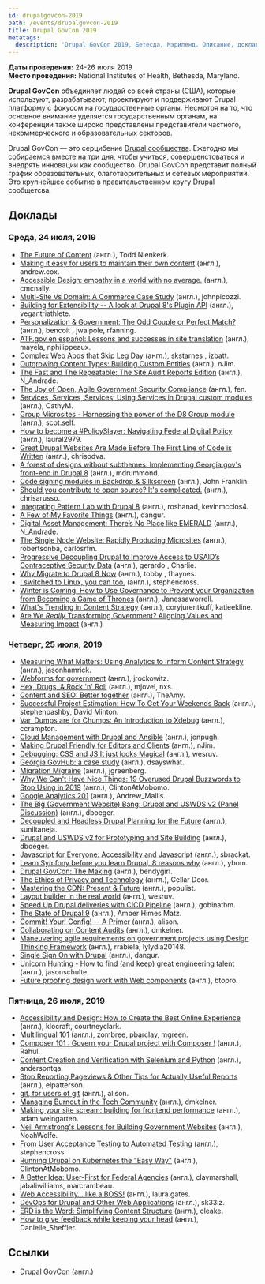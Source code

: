 ```yaml
---
id: drupalgovcon-2019
path: /events/drupalgovcon-2019
title: Drupal GovCon 2019
metatags:
  description: 'Drupal GovCon 2019, Бетесда, Мэриленд. Описание, доклады.'
---
```


**Даты проведения:** 24-26 июля 2019\
**Место проведения:** National Institutes of Health, Bethesda, Maryland.

**Drupal GovCon** объединяет людей со всей страны (США), которые используют, разрабатывают, проектируют и поддерживают Drupal платформу с фокусом на государственные органы. Несмотря на то, что основное внимание уделяется государственным органам, на конференции также широко представлены представители частного, некоммерческого и образовательных секторов.

Drupal GovCon — это серцибение [Drupal сообщества](../../community/community.md). Ежегодно мы собираемся вместе на три дня, чтобы учиться, совершенстоваться и внедрять инновации как сообщество. Drupal GovCon представит полный график образовательных, благотворительных и сетевых мероприятий. Это крупнейшее событие в правительственном кругу Drupal сообщетсва.

## Доклады

### Среда, 24 июля, 2019

- [The Future of Content](https://youtu.be/hNXMvGQCe4M) (англ.), Todd Nienkerk.
- [Making it easy for users to maintain their own content](https://youtu.be/LSO0vHCXmso) (англ.), andrew.cox.
- [Accessible Design: empathy in a world with no average.](https://youtu.be/B3kaipRENHg) (англ.), cmcnally.
- [Multi-Site Vs Domain: A Commerce Case Study](https://youtu.be/-TzQGR0sgD4) (англ.), johnpicozzi.
- [Building for Extensibility -- A look at Drupal 8's Plugin API](https://youtu.be/PyxyNtEKDqs) (англ.), vegantriathlete.
- [Personalization & Government: The Odd Couple or Perfect Match?](https://youtu.be/H0l0L1YEr9Y) (англ.), bencoit , jwalpole, rfanning.
- [ATF.gov en español: Lessons and successes in site translation](https://youtu.be/YOaWaWpsxWU) (англ.), mayela, nphilippeaux.
- [Complex Web Apps that Skip Leg Day](https://youtu.be/lM8TzZBlSKc) (англ.), skstarnes , izbatt.
- [Outgrowing Content Types: Building Custom Entities](https://youtu.be/XugULbrMYm4) (англ.), nJim.
- [The Fast and The Repeatable: The Site Audit Reports Edition](https://youtu.be/ClTJ7nPUMS4) (англ.), N_Andrade.
- [The Joy of Open, Agile Government Security Compliance](https://youtu.be/CZjF69C2sTs) (англ.), fen.
- [Services, Services, Services: Using Services in Drupal custom modules](https://youtu.be/agNlzn-iDbc) (англ.), CathyM.
- [Group Microsites - Harnessing the power of the D8 Group module](https://youtu.be/Ns4SUtyiYFs) (англ.), scot.self.
- [How to become a #PolicySlayer: Navigating Federal Digital Policy](https://youtu.be/g63qUhSq-kQ) (англ.), laural2979.
- [Great Drupal Websites Are Made Before The First Line of Code is Written](https://youtu.be/704rFR-xs7M) (англ.), chrisodva.
- [A forest of designs without subthemes: Implementing Georgia.gov's front-end in Drupal 8](https://youtu.be/sD8aMyhMWzY) (англ.), mdrummond.
- [Code signing modules in Backdrop & Silkscreen](https://youtu.be/jbLPoQyGl00) (англ.), John Franklin.
- [Should you contribute to open source? It's complicated.](https://youtu.be/HIV6u0rH8hg) (англ.), chrisarusso.
- [Integrating Pattern Lab with Drupal 8](https://youtu.be/HbXdORffSio) (англ.), roshanad, kevinmcclos4.
- [A Few of My Favorite Things](https://youtu.be/1IcAzdCwsmo) (англ.), dangur.
- [Digital Asset Management: There’s No Place like EMERALD](https://youtu.be/l6WDNZGeEso) (англ.), N_Andrade.
- [The Single Node Website: Rapidly Producing Microsites](https://youtu.be/1ZGbgwBEOZ4) (англ.), robertsonba, carlosrfm.
- [Progressive Decoupling Drupal to Improve Access to USAID’s Contraceptive Security Data](https://youtu.be/5cu0YrFuV1E) (англ.), gerardo , Charlie.
- [Why Migrate to Drupal 8 Now](https://youtu.be/_Bjv4TjpnPQ) (англ.), tobby , fhaynes.
- [I switched to Linux, you can too.](https://youtu.be/yB22zksq6RA) (англ.), stephencross.
- [Winter is Coming: How to Use Governance to Prevent your Organization from Becoming a Game of Thrones](https://youtu.be/xk-3vit2Hf4) (англ.), Janessaworrell.
- [What's Trending in Content Strategy](https://youtu.be/whH_1IsvCMM) (англ.), coryjurentkuff, katieekline.
- [Are We _Really_ Transforming Government? Aligning Values and Measuring Impact](https://youtu.be/Gjs1DovFxbc) (англ.)

### Четверг, 25 июля, 2019

- [Measuring What Matters: Using Analytics to Inform Content Strategy](https://youtu.be/wGUmlQFdXEc) (англ.), jasonhamrick.
- [Webforms for government](https://youtu.be/ra0DiIQfvQI) (англ.), jrockowitz.
- [Hex, Drugs, & Rock 'n' Roll](https://youtu.be/gEa8ZL9nSj0) (англ.), mjovel, nxs.
- [Content and SEO: Better together](https://youtu.be/iffGcxhys00) (англ.), TheAmy.
- [Successful Project Estimation: How To Get Your Weekends Back](https://youtu.be/V26cre771Lg) (англ.), stephenpashby, David Minton.
- [Var_Dumps are for Chumps: An Introduction to Xdebug](https://youtu.be/W_im3I_yH0A) (англ.), ccrampton.
- [Cloud Management with Drupal and Ansible](https://youtu.be/qj_qUtQ_gvE) (англ.), jonpugh.
- [Making Drupal Friendly for Editors and Clients](https://youtu.be/1YmxISpK4Sg) (англ.), nJim.
- [Debugging: CSS and JS It just looks Magical](https://youtu.be/GcGc0l_sTOQ) (англ.), wesruv.
- [Georgia GovHub: a case study](https://youtu.be/0wCjBhCurBo) (англ.), dsayswhat.
- [Migration Migraine](https://youtu.be/jmV50a6LCsU) (англ.), jgreenberg.
- [Why We Can't Have Nice Things: 19 Overused Drupal Buzzwords to Stop Using in 2019](https://youtu.be/fX_faQojSnE) (англ.), ClintonAtMobomo.
- [Google Analytics 201](https://youtu.be/cav47ACODvo) (англ.), Andrew_Mallis.
- [The Big (Government Website) Bang: Drupal and USWDS v2 (Panel Discussion)](https://youtu.be/YQpiNwMr2A8) (англ.), dboeger.
- [Decoupled and Headless Drupal Planning for the Future](https://youtu.be/2iwnv1yaFiQ) (англ.), suniltaneja.
- [Drupal and USWDS v2 for Prototyping and Site Building](https://youtu.be/cXy88gKfv9I) (англ.), dboeger.
- [Javascript for Everyone: Accessibility and Javascript](https://youtu.be/yUKvqc3L-y8) (англ.), sbrackat.
- [Learn Symfony before you learn Drupal, 8 reasons why](https://youtu.be/mQJ95euPPIo) (англ.), ybom.
- [Drupal GovCon: The Making](https://youtu.be/Lln1NYoh0fk) (англ.), bendygirl.
- [The Ethics of Privacy and Technology](https://youtu.be/t78l9OEfOgg) (англ.), Cellar Door.
- [Mastering the CDN: Present & Future](https://youtu.be/Hei6uR5j0as) (англ.), populist.
- [Layout builder in the real world](https://youtu.be/a7i1GpXxenw) (англ.), wesruv.
- [Speed Up Drupal deliveries with CICD Pipeline](https://youtu.be/D-PRP79c-Gw) (англ.), gobinathm.
- [The State of Drupal 9](https://youtu.be/hiZBAh2iCGs) (англ.), Amber Himes Matz.
- [Commit! Your! Config! -- A Primer](https://youtu.be/oxkL70mKkDo) (англ.), alison.
- [Collaborating on Content Audits](https://youtu.be/WqnHlWMNYLI) (англ.), dmkelner.
- [Maneuvering agile requirements on government projects using Design Thinking Framework](https://youtu.be/uYAmGTTBi5s) (англ.), rrabiela, lylydia20148.
- [Single Sign On with Drupal](https://youtu.be/h5r7trxG8n0) (англ.), dangur.
- [Unicorn Hunting - How to find (and keep) great engineering talent](https://youtu.be/-VlbyL4yd7Q) (англ.), jasonschulte.
- [Future proofing design work with Web components](https://youtu.be/YI2nRfDmm-Y) (англ.), btopro.

### Пятница, 26 июля, 2019

- [Accessibility and Design: How to Create the Best Online Experience](https://youtu.be/4TzvD7qXDnk) (англ.), klocraft, courtneyclark.
- [Multilingual 101](https://youtu.be/HRl1RRbDTOg) (англ.), zombree, pbarclay, mgreen.
- [Composer 101 : Govern your Drupal project with Composer !](https://youtu.be/3FOxjoVg2V0) (англ.), Rahul.
- [Content Creation and Verification with Selenium and Python](https://youtu.be/-p-prI60JDo) (англ.), andersontqa.
- [Stop Reporting Pageviews & Other Tips for Actually Useful Reports](https://youtu.be/Bup1snu4nh8) (англ.), elpatterson.
- [git, for users of git](https://youtu.be/Q4rxnO_Hj1g) (англ.), alison.
- [Managing Burnout in the Tech Community](https://youtu.be/MLcOX_wvtpM) (англ.), dmkelner.
- [Making your site scream: building for frontend performance](https://youtu.be/08tIOqkYa6o) (англ.), adam.weingarten.
- [Neil Armstrong's Lessons for Building Government Websites](https://youtu.be/xkLCIvtgLTA) (англ.), NoahWolfe.
- [From User Acceptance Testing to Automated Testing](https://youtu.be/Q2_m7xy2gMI) (англ.), stephencross.
- [Running Drupal on Kubernetes the "Easy Way"](https://youtu.be/2R-OFmCOp34) (англ.), ClintonAtMobomo.
- [A Better Idea: User-First for Federal Agencies](https://youtu.be/TednMW38s-A) (англ.), claymarshall, jabaliwilliams, marcrambeau.
- [Web Accessibility… like a BOSS!](https://youtu.be/oNjo4KbdQiQ) (англ.), laura.gates.
- [DevOps for Drupal and Other Web Applications](https://youtu.be/zO2xKgceJ44) (англ.), sk33lz.
- [ERD is the Word: Simplifying Content Structure](https://youtu.be/UJWo4LTrmCM) (англ.), cleake.
- [How to give feedback while keeping your head](https://youtu.be/1qmtnbbnifw) (англ.), Danielle_Sheffler.

## Ссылки

- [Drupal GovCon](https://www.drupalgovcon.org/) (англ.)
